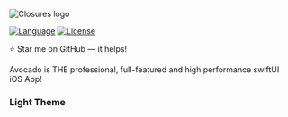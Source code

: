 ![Closures logo](https://miro.medium.com/max/500/1*4fDVdzPaeC7IqiW3R1YhAg.png)

[![Language](https://img.shields.io/badge/Swift-5.1-blue.svg?style=plastic&colorB=68B7EB)]()
[![License](https://img.shields.io/github/license/vhesener/Closures.svg?style=plastic&colorB=68B7EB)]()

⭐ Star me on GitHub — it helps!

Avocado is THE professional, full-featured and high performance swiftUI iOS App!

### **Light Theme**

